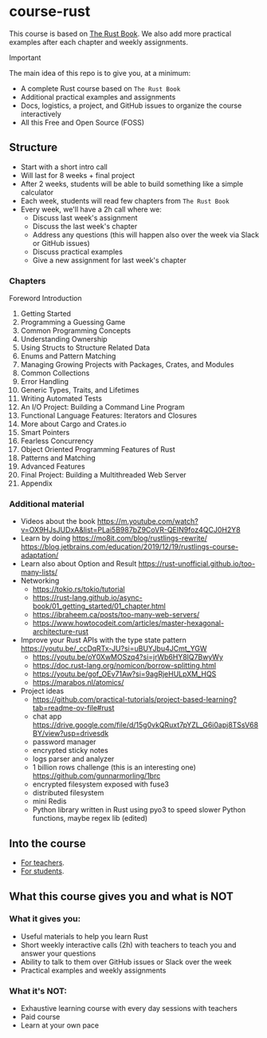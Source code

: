 # course-rust

This course is based on [The Rust Book](https://doc.rust-lang.org/book/). We also add more practical examples after each chapter and weekly assignments.

> [!IMPORTANT]  
> The main idea of this repo is to give you, at a minimum:
> - A complete Rust course based on `The Rust Book`
> - Additional practical examples and assignments
> - Docs, logistics, a project, and GitHub issues to organize the course interactively
> - All this Free and Open Source (FOSS)

## Structure

- Start with a short intro call
- Will last for 8 weeks + final project
- After 2 weeks, students will be able to build something like a simple calculator
- Each week, students will read few chapters from `The Rust Book`
- Every week, we'll have a 2h call where we:
  - Discuss last week's assignment
  - Discuss the last week's chapter
  - Address any questions (this will happen also over the week via Slack or GitHub issues)
  - Discuss practical examples
  - Give a new assignment for last week's chapter

### Chapters

Foreword
Introduction
1. Getting Started
2. Programming a Guessing Game
3. Common Programming Concepts
4. Understanding Ownership
5. Using Structs to Structure Related Data
6. Enums and Pattern Matching
7. Managing Growing Projects with Packages, Crates, and Modules
8. Common Collections
9. Error Handling
10. Generic Types, Traits, and Lifetimes
11. Writing Automated Tests
12. An I/O Project: Building a Command Line Program
13. Functional Language Features: Iterators and Closures
14. More about Cargo and Crates.io
15. Smart Pointers
16. Fearless Concurrency
17. Object Oriented Programming Features of Rust
18. Patterns and Matching
19. Advanced Features
20. Final Project: Building a Multithreaded Web Server
21. Appendix

### Additional material

- Videos about the book https://m.youtube.com/watch?v=OX9HJsJUDxA&list=PLai5B987bZ9CoVR-QEIN9foz4QCJ0H2Y8
- Learn by doing
  https://mo8it.com/blog/rustlings-rewrite/
  https://blog.jetbrains.com/education/2019/12/19/rustlings-course-adaptation/
- Learn also about Option and Result https://rust-unofficial.github.io/too-many-lists/
- Networking
  - https://tokio.rs/tokio/tutorial
  - https://rust-lang.github.io/async-book/01_getting_started/01_chapter.html
  - https://ibraheem.ca/posts/too-many-web-servers/
  - https://www.howtocodeit.com/articles/master-hexagonal-architecture-rust
- Improve your Rust APIs with the type state pattern https://youtu.be/_ccDqRTx-JU?si=uBUYJbu4JCmt_YGW
  - https://youtu.be/oY0XwMOSzq4?si=jrWb6HY8lQ7BwyWy
  - https://doc.rust-lang.org/nomicon/borrow-splitting.html
  - https://youtu.be/gof_OEv71Aw?si=9agRjeHULpXM_HQS
  - https://marabos.nl/atomics/
- Project ideas
  - https://github.com/practical-tutorials/project-based-learning?tab=readme-ov-file#rust
  - chat app https://drive.google.com/file/d/15g0vkQRuxt7pYZL_G6i0apj8TSsV68BY/view?usp=drivesdk
  - password manager
  - encrypted sticky notes
  - logs parser and analyzer
  - 1 billion rows challenge (this is an interesting one) https://github.com/gunnarmorling/1brc
  - encrypted filesystem exposed with fuse3
  - distributed filesystem
  - mini Redis
  - Python library written in Rust using pyo3 to speed slower Python functions, maybe regex lib (edited) 

## Into the course

- [For teachers](docs/teachers.md).
- [For students](docs/students.md).

## What this course gives you and what is **NOT**

### What it gives you:

- Useful materials to help you learn Rust
- Short weekly interactive calls (2h) with teachers to teach you and answer your questions
- Ability to talk to them over GitHub issues or Slack over the week
- Practical examples and weekly assignments

### What it's **NOT**:

- Exhaustive learning course with every day sessions with teachers
- Paid course
- Learn at your own pace
